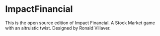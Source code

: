 # ImpactFinancial
This is the open source edition of Impact Financial. A Stock Market game with an altruistic twist. Designed by Ronald Villaver.
